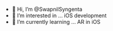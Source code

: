 - 👋 Hi, I’m @SwapnilSyngenta
- 👀 I’m interested in ... iOS development 
- 🌱 I’m currently learning ... AR in iOS

<!---
SwapnilSyngenta/SwapnilSyngenta is a ✨ special ✨ repository because its `README.md` (this file) appears on your GitHub profile.
You can click the Preview link to take a look at your changes.
--->
